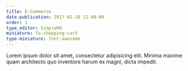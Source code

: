 ```yaml
---
title: E-Commerce
date-publication: 2017-01-18 12-00-00
order: 1
type_editor: SimpleMd
miniature: fa-shopping-cart
type-miniature: font-awesome
---
```

 

Lorem ipsum dolor sit amet, consectetur adipisicing elit. Minima maxime quam architecto quo inventore harum ex magni, dicta impedit.